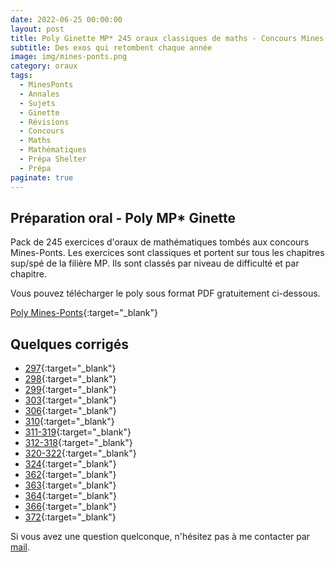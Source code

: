 ```yaml
---
date: 2022-06-25 00:00:00
layout: post
title: Poly Ginette MP* 245 oraux classiques de maths - Concours Mines-Ponts 2022
subtitle: Des exos qui retombent chaque année
image: img/mines-ponts.png
category: oraux
tags:
  - MinesPonts
  - Annales
  - Sujets
  - Ginette
  - Révisions
  - Concours
  - Maths
  - Mathématiques
  - Prépa Shelter
  - Prépa
paginate: true
---
```


## Préparation oral - Poly MP* Ginette

Pack de 245 exercices d'oraux de mathématiques tombés aux concours Mines-Ponts. Les exercices sont classiques et portent sur tous les chapitres sup/spé de la filière MP. Ils sont classés par niveau de difficulté et par chapitre. 

Vous pouvez télécharger le poly sous format PDF gratuitement ci-dessous.

[Poly Mines-Ponts](/assets/documents/oraux/mines-ponts-2021.pdf){:target="_blank"}

## Quelques corrigés

- [297](/assets/documents/oraux/Corrigés/oral-analyse-M297.pdf){:target="_blank"}
- [298](/assets/documents/oraux/Corrigés/oral-analyse-M298.pdf){:target="_blank"}
- [299](/assets/documents/oraux/Corrigés/oral-analyse-M299.pdf){:target="_blank"}
- [303](/assets/documents/oraux/Corrigés/oral-analyse-M303.pdf){:target="_blank"}
- [306](/assets/documents/oraux/Corrigés/oral-analyse-M306.pdf){:target="_blank"}
- [310](/assets/documents/oraux/Corrigés/oral-analyse-M310.pdf){:target="_blank"}
- [311-319](/assets/documents/oraux/Corrigés/oral-analyse-M311-319.pdf){:target="_blank"}
- [312-318](/assets/documents/oraux/Corrigés/oral-analyse-M312-318-C340.pdf){:target="_blank"}
- [320-322](/assets/documents/oraux/Corrigés/oral-analyse-M320-322.pdf){:target="_blank"}
- [324](/assets/documents/oraux/Corrigés/oral-analyse-M324.pdf){:target="_blank"}
- [362](/assets/documents/oraux/Corrigés/oral-analyse-M362.pdf){:target="_blank"}
- [363](/assets/documents/oraux/Corrigés/oral-analyse-M363.pdf){:target="_blank"}
- [364](/assets/documents/oraux/Corrigés/oral-analyse-M364.pdf){:target="_blank"}
- [366](/assets/documents/oraux/Corrigés/oral-analyse-M366.pdf){:target="_blank"}
- [372](/assets/documents/oraux/Corrigés/oral-analyse-M372.pdf){:target="_blank"}

Si vous avez une question quelconque, n'hésitez pas à me contacter par [mail](https://www.prepashelter.com/contact/).
